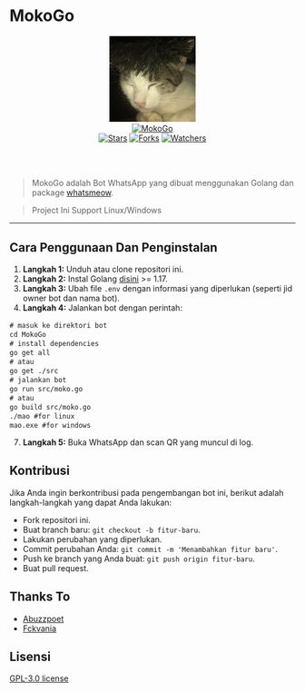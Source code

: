 # MokoGo

<div align="center">
  <img src="./static/logo.jpg" width="30%" alt="Logo Moko"><br>
  <a href="#"><img alt="MokoGo" src="https://img.shields.io/badge/MokoGo-blue?colorA=%23ff0000&colorB=%23017e40&style=for-the-badge"></a><br>
  <a href="https://github.com/Abuzzpoet/MokoGo/stargazers"><img alt="Stars" src="https://img.shields.io/github/stars/Abuzzpoet/MokoGo?style=flat-square"></a>
  <a href="https://github.com/Abuzzpoet/MokoGo/network/members"><img alt="Forks" src="https://img.shields.io/github/forks/Abuzzpoet/MokoGo?style=flat-square"></a>
  <a href="https://github.com/Abuzzpoet/MokoGo/watchers"><img alt="Watchers" src="https://img.shields.io/github/watchers/Abuzzpoet/MokoGo?style=flat-square"></a>
</div>

<br><br>
> <p>MokoGo adalah Bot WhatsApp yang dibuat menggunakan Golang dan package <a href="https://github.com/tulir/whatsmeow" target="_blank">whatsmeow</a>.</p>

> <p>Project Ini Support Linux/Windows</p>

___

## Cara Penggunaan Dan Penginstalan

1. **Langkah 1:** Unduh atau clone repositori ini.
3. **Langkah 2:** Instal Golang [disini](https://go.dev/doc/install)  >= 1.17.
4. **Langkah 3:** Ubah file `.env` dengan informasi yang diperlukan (seperti jid owner bot dan nama bot).
5. **Langkah 4:** Jalankan bot dengan perintah:
```shell
# masuk ke direktori bot
cd MokoGo
# install dependencies
go get all 
# atau
go get ./src
# jalankan bot
go run src/moko.go
# atau
go build src/moko.go
./mao #for linux
mao.exe #for windows
```
7. **Langkah 5:** Buka WhatsApp dan scan QR yang muncul di log.

## Kontribusi

Jika Anda ingin berkontribusi pada pengembangan bot ini, berikut adalah langkah-langkah yang dapat Anda lakukan:
- Fork repositori ini.
- Buat branch baru: `git checkout -b fitur-baru`.
- Lakukan perubahan yang diperlukan.
- Commit perubahan Anda: `git commit -m 'Menambahkan fitur baru'`.
- Push ke branch yang Anda buat: `git push origin fitur-baru`.
- Buat pull request.

## Thanks To
- [Abuzzpoet](https://github.com/Abuzzpoet/MokoGo)
- [Fckvania](https://github.com/fckvania/MaoGo)

## Lisensi

[GPL-3.0 license](/LICENSE.txt)
